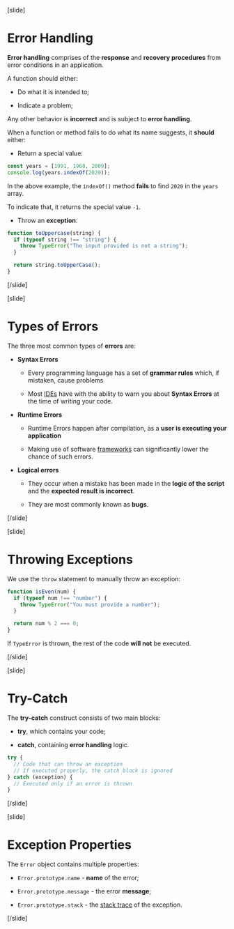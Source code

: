 

[slide]
# Error Handling

**Error handling** comprises of the **response** and **recovery procedures** from error conditions in an application.

A function should either:

- Do what it is intended to;

- Indicate a problem;

Any other behavior is **incorrect** and is subject to **error handling**.

When a function or method fails to do what its name suggests, it **should** either:

- Return a special value:

```js live
const years = [1991, 1968, 2009];
console.log(years.indexOf(2020));
```

In the above example, the `indexOf()` method **fails** to find `2020` in the `years` array.

To indicate that, it returns the special value `-1`.

- Throw an **exception**:

```js live
function toUppercase(string) {
  if (typeof string !== "string") {
    throw TypeError("The input provided is not a string");
  }

  return string.toUpperCase();
}
```

[/slide]

[slide]
# Types of Errors

The three most common types of **errors** are:

- **Syntax Errors**
  
  - Every programming language has a set of **grammar rules** which, if mistaken, cause problems
  
  - Most [IDEs](https://en.wikipedia.org/wiki/Integrated_development_environment) have with the ability to warn you about **Syntax Errors** at the time of writing your code.
  

- **Runtime Errors**
  
  - Runtime Errors happen after compilation, as a **user is executing your application**
  
  - Making use of software [frameworks](https://en.wikipedia.org/wiki/Software_framework) can significantly lower the chance of such errors.

- **Logical errors**
  
  - They occur when a mistake has been made in the **logic of the script** and the **expected result is incorrect**.
  
  - They are most commonly known as **bugs**.

[/slide]

[slide]
# Throwing Exceptions

We use the `throw` statement to manually throw an exception:

```js
function isEven(num) {
  if (typeof num !== "number") {
    throw TypeError("You must provide a number");
  }

  return num % 2 === 0;
}
```

If ``TypeError`` is thrown, the rest of the code **will not** be executed.

[/slide]

[slide]
# Try-Catch

The **try-catch** construct consists of two main blocks: 

- **try**, which contains your code;

- **catch**, containing **error handling** logic.

```js
try {
  // Code that can throw an exception
  // If executed properly, the catch block is ignored
} catch (exception) {
  // Executed only if an error is thrown
}
```

[/slide]

[slide]
# Exception Properties

The `Error` object contains multiple properties:

- `Error.prototype.name` - **name** of the error;

- `Error.prototype.message` - the error **message**;

- `Error.prototype.stack` - the [stack trace](https://en.wikipedia.org/wiki/Stack_trace) of the exception.
  
[/slide]
